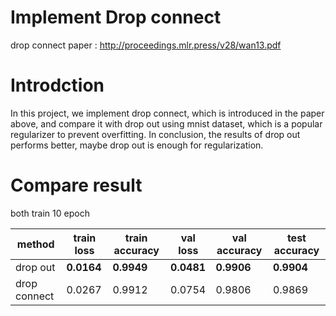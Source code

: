 # Implement Drop connect 
drop connect paper : http://proceedings.mlr.press/v28/wan13.pdf  
# Introdction
In this project, we implement drop connect, which is introduced in the paper above,
and compare it with drop out using mnist dataset, which is a popular regularizer to prevent overfitting.
In conclusion, the results of drop out performs better, maybe drop out is enough for regularization.

# Compare result
both train 10 epoch  

method | train loss | train accuracy | val loss | val accuracy | test accuracy 
---|---|---|---|---|---
drop out | **0.0164** | **0.9949** | **0.0481**| **0.9906** | **0.9904** 
drop connect | 0.0267 | 0.9912 | 0.0754 | 0.9806 | 0.9869 
